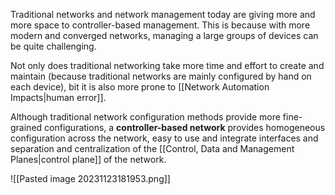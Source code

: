Traditional networks and network management today are giving more and more space to controller-based management. This is because with more modern and converged networks, managing a large groups of devices can be quite challenging.

Not only does traditional networking take more time and effort to create and maintain (because traditional networks are mainly configured by hand on each device), bit it is also more prone to [[Network Automation Impacts|human error]].

Although traditional network configuration methods provide more fine-grained configurations, a **controller-based network** provides homogeneous configuration across the network, easy to use and integrate interfaces and separation and centralization of the [[Control, Data and Management Planes|control plane]] of the network.

![[Pasted image 20231123181953.png]]



